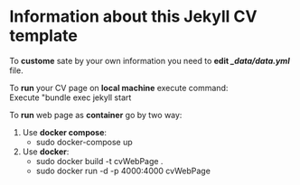 # Information about this Jekyll CV template

To **custome** sate by your own information you need to **edit _\_data/data.yml_** file.  

To **run** your CV page on **local machine** execute command:  
   Execute "bundle exec jekyll start 

To **run** web page as **container** go by two way:
1. Use **docker compose**:  
   - sudo docker-compose up  
2. Use **docker**:  
   - sudo docker build -t cvWebPage .  
   - sudo docker run -d -p 4000:4000 cvWebPage  
 
